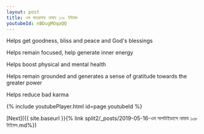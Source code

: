 ```yaml
---
layout: post
title: ওম মাহরাগায় নামায ১০৮ টাইমস
youtubeId: nBDugMOqaQQ
---
```

 
 
Helps get goodness, bliss and peace and God's blessings
 
Helps remain focused, help generate inner energy 
 
Helps boost physical and mental health 
 
Helps remain grounded and generates a sense of gratitude towards the greater power 
 
Helps reduce bad karma
 
 
 
 


{% include youtubePlayer.html id=page.youtubeId %}
 
[Next]({{ site.baseurl }}{% link  split2/_posts/2019-05-16-ওম সাপটাইডাসে নামায ১০৮ টাইমস.md%})
 
